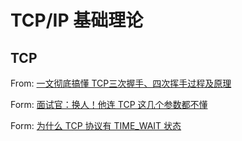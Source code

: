 # TCP/IP 基础理论


## TCP

From: [一文彻底搞懂 TCP三次握手、四次挥手过程及原理](https://mp.weixin.qq.com/s/IYopLBVowY8eWDZ0XOQ8IQ)

Form: [面试官：换人！他连 TCP 这几个参数都不懂](https://mp.weixin.qq.com/s/fjnChU3MKNc_x-Wk7evLhg)

Form: [为什么 TCP 协议有 TIME_WAIT 状态](https://mp.weixin.qq.com/s/LNWv5I-klJCBCX4e84WbTQ)
